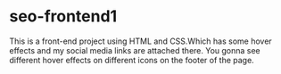 # seo-frontend1
This is a front-end project using HTML and CSS.Which has some hover effects and my social media links are attached there.
You gonna see different hover effects on different icons on the footer of the page.
